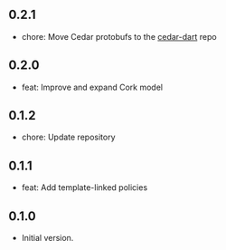 ## 0.2.1

- chore: Move Cedar protobufs to the [cedar-dart](https://github.com/celest-dev/cedar-dart) repo

## 0.2.0

- feat: Improve and expand Cork model

## 0.1.2

- chore: Update repository

## 0.1.1

- feat: Add template-linked policies

## 0.1.0

- Initial version.
